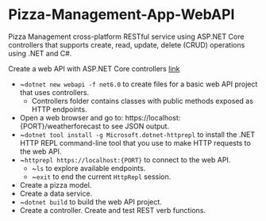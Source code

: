 # Pizza-Management-App-WebAPI
Pizza Management cross-platform RESTful service using ASP.NET Core controllers that supports create, read, update, delete (CRUD) operations using .NET and C#.

Create a web API with ASP.NET Core controllers <a href="https://learn.microsoft.com/en-us/training/modules/build-web-api-aspnet-core/">link</a>
<ul>
  <li>~<code>dotnet new webapi -f net6.0</code> to create files for a basic web API project that uses controllers.
    <ul>
      <li>Controllers folder contains classes with public methods exposed as HTTP endpoints.</li>
    </ul>
  </li>
  <li>Open a web browser and go to: https://localhost:{PORT}/weatherforecast to see JSON output.</li>
  <li>~<code>dotnet tool install -g Microsoft.dotnet-httprepl</code> to install the .NET HTTP REPL command-line tool that you use to make HTTP requests to the web API.</li>
  <li>~<code>httprepl https://localhost:{PORT}</code> to connect to the web API.
    <ul>
      <li>~<code>ls</code> to explore available endpoints.</li>
      <li>~<code>exit</code> to end the current <code>HttpRepl</code> session.</li>
    </ul>
  </li>
  <li>Create a pizza model.</li>
  <li>Create a data service.</li>
  <li>~<code>dotnet build</code> to build the web API project.</li>
  <li>Create a controller. Create and test REST verb functions.</li>
</ul>
